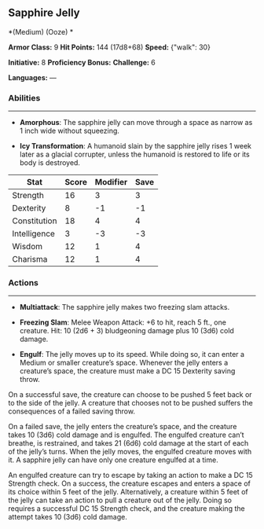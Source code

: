 ## Sapphire Jelly
*(Medium) (Ooze) *

**Armor Class:** 9
**Hit Points:** 144 (17d8+68)
**Speed:** {"walk": 30}

**Initiative:** 8
**Proficiency Bonus:**
**Challenge:** 6

**Languages:** —

### Abilities
 --- 
- **Amorphous**: The sapphire jelly can move through a space as narrow as 1 inch wide without squeezing.

- **Icy Transformation**: A humanoid slain by the sapphire jelly rises 1 week later as a glacial corrupter, unless the humanoid is restored to life or its body is destroyed.



| Stat | Score | Modifier | Save |
| ---- | ---- | ---- | ---- |
| Strength | 16 | 3 | 3 |
| Dexterity | 8 | -1 | -1 |
| Constitution | 18 | 4 | 4 |
| Intelligence | 3 | -3 | -3 |
| Wisdom | 12 | 1 | 4 |
| Charisma | 12 | 1 | 4 |

### Actions
 --- 
- **Multiattack**: The sapphire jelly makes two freezing slam attacks.

- **Freezing Slam**: Melee Weapon Attack: +6 to hit, reach 5 ft., one creature. Hit: 10 (2d6 + 3) bludgeoning damage plus 10 (3d6) cold damage.

- **Engulf**: The jelly moves up to its speed. While doing so, it can enter a Medium or smaller creature’s space. Whenever the jelly enters a creature’s space, the creature must make a DC 15 Dexterity saving throw.

On a successful save, the creature can choose to be pushed 5 feet back or to the side of the jelly. A creature that chooses not to be pushed suffers the consequences of a failed saving throw.

On a failed save, the jelly enters the creature’s space, and the creature takes 10 (3d6) cold damage and is engulfed. The engulfed creature can’t breathe, is restrained, and takes 21 (6d6) cold damage at the start of each of the jelly’s turns. When the jelly moves, the engulfed creature moves with it. A sapphire jelly can have only one creature engulfed at a time.

An engulfed creature can try to escape by taking an action to make a DC 15 Strength check. On a success, the creature escapes and enters a space of its choice within 5 feet of the jelly. Alternatively, a creature within 5 feet of the jelly can take an action to pull a creature out of the jelly. Doing so requires a successful DC 15 Strength check, and the creature making the attempt takes 10 (3d6) cold damage.


